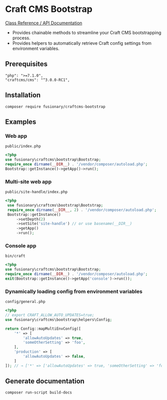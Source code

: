 # Craft CMS Bootstrap

[Class Reference / API Documentation](http://htmlpreview.github.io/?https://github.com/timkelty/craftcms-bootstrap/blob/master/docs/api/index.html)

- Provides chainable methods to streamline your Craft CMS bootstrapping process.
- Provides helpers to automatically retrieve Craft config settings from environment variables.

## Prerequisites

```
"php": ">=7.1.0",
"craftcms/cms": "^3.0.0-RC1",
```

## Installation

```
composer require fusionary/craftcms-bootstrap
```

## Examples

### Web app

`public/index.php`
```php
<?php
use fusionary\craftcms\bootstrap\Bootstrap;
require_once dirname(__DIR__) . '/vendor/composer/autoload.php';
Bootstrap::getInstance()->getApp()->run();
```

### Multi-site web app

`public/site-handle/index.php`
```php
<?php
 use fusionary\craftcms\bootstrap\Bootstrap;
 require_once dirname(__DIR__, 2) . '/vendor/composer/autoload.php';
 Bootstrap::getInstance()
     ->setDepth(2)
     ->setSite('site-handle') // or use basename(__DIR__)
     ->getApp()
     ->run();
```

### Console app

`bin/craft`
```php
<?php
use fusionary\craftcms\bootstrap\Bootstrap;
require_once dirname(__DIR__) . '/vendor/composer/autoload.php';
exit(Bootstrap::getInstance()->getApp('console')->run());
```

### Dynamically loading config from environment variables

`config/general.php`
```php
<?php
// export CRAFT_ALLOW_AUTO_UPDATES=true;
use fusionary\craftcms\bootstrap\helpers\Config;

return Config::mapMultiEnvConfig([
    '*' => [
        'allowAutoUpdates' => true,
        'someOtherSetting' => 'foo',
    ],
    'production' => [
        'allowAutoUpdates' => false,
    ]
]); // → ['*' => ['allowAutoUpdates' => true, 'someOtherSetting' => 'foo'], 'production' => ['allowAutoUpdates' => true]]
```
## Generate documentation

```
composer run-script build-docs
```
